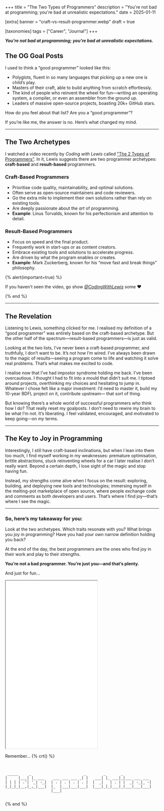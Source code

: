 +++
title = "The Two Types of Programmers"
description = "You're not bad at programming; you're bad at unrealistic expectations."
date = 2025-01-11

[extra]
banner = "craft-vs-result-programmer.webp"
draft = true

[taxonomies]
tags = ["Career", "Journal"]
+++

***You're not bad at programming; you're bad at unrealistic expectations.***


## The OG Goal Posts

I used to think a “good programmer” looked like this:

- Polyglots, fluent in so many languages that picking up a new one is child’s play.
- Masters of their craft, able to build anything from scratch effortlessly.
- The kind of people who reinvent the wheel for fun—writing an operating system, a compiler, or even an assembler from the ground up.
- Leaders of massive open-source projects, boasting 20k+ GitHub stars.

How do you feel about that list? Are you a “good programmer”?

If you’re like me, the answer is no. Here’s what changed my mind.

---

## The Two Archetypes

I watched a video recently by *Coding with Lewis* called ["The 2 Types of Programmers"](https://www.youtube.com/watch?v=lg1inngHGqQ). In it, Lewis suggests there are two programmer archetypes: **craft-based** and **result-based** programmers.

### **Craft-Based Programmers**
- Prioritise code quality, maintainability, and optimal solutions.
- Often serve as open-source maintainers and code reviewers.
- Go the extra mile to implement their own solutions rather than rely on existing tools.
- Are deeply passionate about the *art* of programming.
- **Example**: Linus Torvalds, known for his perfectionism and attention to detail.

### **Result-Based Programmers**
- Focus on speed and the final product.
- Frequently work in start-ups or as content creators.
- Embrace existing tools and solutions to accelerate progress.
- Are driven by what the program enables or creates.
- **Example**: Mark Zuckerberg, known for his “move fast and break things” philosophy.

{% alert(important=true) %}

If you haven't seen the video, go show [*@CodingWithLewis*](https://www.youtube.com/watch?v=lg1inngHGqQ) some ❤️

{% end %}

---

## The Revelation

Listening to Lewis, something clicked for me. I realised my definition of a “good programmer” was entirely based on the craft-based archetype. But the other half of the spectrum—result-based programmers—is just as valid.

Looking at the two lists, I’ve never been a craft-based programmer, and truthfully, I don’t want to be. It’s not how I’m wired. I’ve always been drawn to the magic of results—seeing a program come to life and watching it solve real problems. That’s what makes me excited to code.

I realise now that I’ve had impostor syndrome holding me back. I’ve been overcautious. I thought I had to fit into a mould that didn’t suit me. I tiptoed around projects, overthinking my choices and hesitating to jump in. Whatever I chose felt like a major investment: I’d need to master it, build my 10-year BDFL project on it, contribute upstream— that sort of thing.

But knowing there’s a whole world of successful programmers who think how I do? That really reset my goalposts. I don’t need to rewire my brain to be what I’m not. It’s liberating. I feel validated, encouraged, and motivated to keep going—on *my* terms.

---

## The Key to Joy in Programming

Interestingly, I still have craft-based inclinations, but when I lean into them too much, I find myself working in my weaknesses: premature optimisation, brittle abstractions, stuck reinventing wheels for a car I later realise I don’t really want. Beyond a certain depth, I lose sight of the magic and stop having fun.

Instead, my strengths come alive when I focus on the result: exploring, building, and deploying new tools and technologies; immersing myself in the melting-pot marketplace of open source, where people exchange code and comments as both developers and users. That’s where I find joy—that’s where I see the magic.

---

### **So, here’s my takeaway for you:**

Look at the two archetypes. Which traits resonate with you? What brings you joy in programming? Have you had your own narrow definition holding you back?

At the end of the day, the best programmers are the ones who find joy in their work and play to their strengths.

**You’re not a bad programmer. You’re just you—and that’s plenty.**

And just for fun...
<iframe src="./slider.html" height=550></iframe>



Remember...
{% crt() %}
```

                                             
 _____     _                        _        _       _             
|     |___| |_ ___    ___ ___ ___ _| |   ___| |_ ___|_|___ ___ ___ 
| | | | .'| '_| -_|  | . | . | . | . |  |  _|   | . | |  _| -_|_ -|
|_|_|_|__,|_,_|___|  |_  |___|___|___|  |___|_|_|___|_|___|___|___|
                     |___|                                         


```
{% end %}
